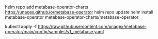helm repo add metabase-operator-charts https://unagex.github.io/metabase-operator
helm repo update
helm install metabase-operator metabase-operator-charts/metabase-operator


kubectl apply -f https://raw.githubusercontent.com/unagex/metabase-operator/main/config/samples/v1_metabase.yaml